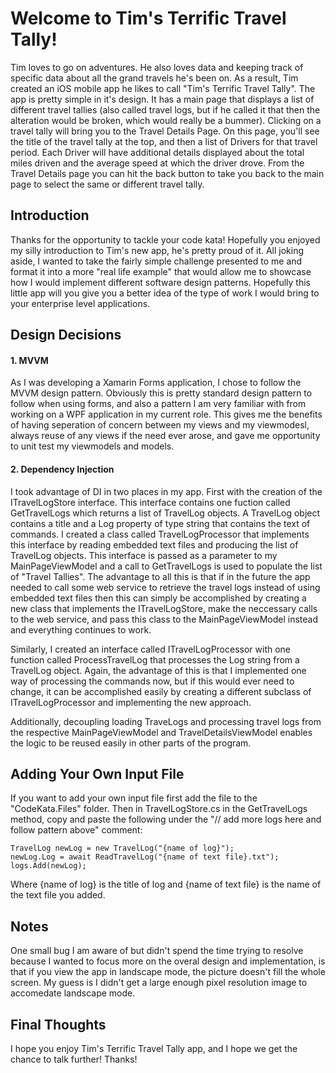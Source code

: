 # Welcome to Tim's Terrific Travel Tally!
Tim loves to go on adventures. He also loves data and keeping track of specific data about all the grand travels he's been on. As a result, 
Tim created an iOS mobile app he likes to call "Tim's Terrific Travel Tally". The app is pretty simple in it's design. It has a main page
that displays a list of different travel tallies (also called travel logs, but if he called it that then the alteration would be broken, which
would really be a bummer). Clicking on a travel tally will bring you to the Travel Details Page. On this page, you'll see the title of the travel
tally at the top, and then a list of Drivers for that travel period. Each Driver will have additional details displayed about the total miles 
driven and the average speed at which the driver drove. From the Travel Details page you can hit the back button to take you back to the 
main page to select the same or different travel tally.

## Introduction
Thanks for the opportunity to tackle your code kata! Hopefully you enjoyed my silly introduction to Tim's new app, he's pretty proud of it. All joking aside, I wanted to take the fairly simple challenge presented to me and format it into a more "real life example" that would allow me to showcase how I would
implement different software design patterns. Hopefully this little app will you give you a better idea of the type of work I would bring to 
your enterprise level applications.

## Design Decisions
#### 1. MVVM
As I was developing a Xamarin Forms application, I chose to follow the MVVM design pattern. Obviously this is pretty standard design pattern to follow when using forms, and also a pattern I am very familiar with from working on a WPF application in my current role. This gives me the benefits of having seperation of concern between my views and my viewmodesl, always reuse of any views if the need ever arose, and gave me opportunity to unit test my viewmodels and models.

#### 2. Dependency Injection
I took advantage of DI in two places in my app. First with the creation of the ITravelLogStore interface. This interface contains one fuction called GetTravelLogs which returns a list of TravelLog objects. A TravelLog object contains a title and a Log property of type string that contains the text of commands. I created a class called TravelLogProcessor that implements this interface by reading embedded text files and producing the list of TravelLog objects. This interface is passed as a parameter to my MainPageViewModel and a call to GetTravelLogs is used to populate the list of "Travel Tallies". The advantage to all this is that if in the future the app needed to call some web service to retrieve the travel logs instead of using embedded text files then this can simply be accomplished by creating a new class that implements the ITravelLogStore, make the neccessary calls to the web service, and pass this class to the MainPageViewModel instead and everything continues to work.

Similarly, I created an interface called ITravelLogProcessor with one function called ProcessTravelLog that processes the Log string from a TravelLog object. Again, the advantage of this is that I implemented one way of processing the commands now, but if this would ever need to change, it can be accomplished easily by creating a different subclass of ITravelLogProcessor and implementing the new approach. 

Additionally, decoupling loading TraveLogs and processing travel logs from the respective MainPageViewModel and TravelDetailsViewModel enables the logic to be reused easily in other parts of the program.

## Adding Your Own Input File
If you want to add your own input file first add the file to the "CodeKata.Files" folder. Then in TravelLogStore.cs in the GetTravelLogs method, copy and paste the following under the "// add more logs here and follow pattern above" comment:

```
TravelLog newLog = new TravelLog("{name of log}");
newLog.Log = await ReadTravelLog("{name of text file}.txt");
logs.Add(newLog);
```
Where {name of log} is the title of log and {name of text file} is the name of the text file you added.

## Notes
One small bug I am aware of but didn't spend the time trying to resolve because I wanted to focus more on the overal design and implementation, is that if you view the app in landscape mode, the picture doesn't fill the whole screen. My guess is I didn't get a large enough pixel resolution image to accomedate landscape mode.

## Final Thoughts
I hope you enjoy Tim's Terrific Travel Tally app, and I hope we get the chance to talk further! Thanks!
